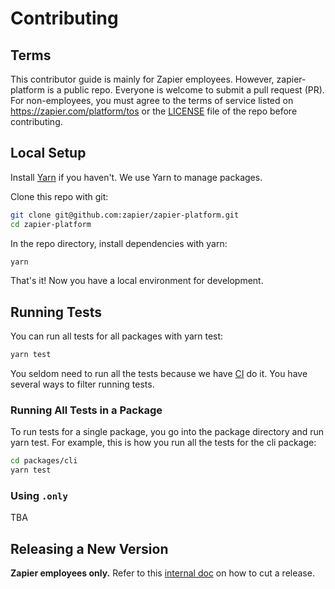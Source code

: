 # Contributing

## Terms

This contributor guide is mainly for Zapier employees. However, zapier-platform is a
public repo. Everyone is welcome to submit a pull request (PR). For non-employees, you
must agree to the terms of service listed on https://zapier.com/platform/tos or the
[LICENSE][license] file of the repo before contributing.

## Local Setup

Install [Yarn][yarn] if you haven't. We use Yarn to manage packages.

Clone this repo with git:

```bash
git clone git@github.com:zapier/zapier-platform.git
cd zapier-platform
```

In the repo directory, install dependencies with yarn:

```bash
yarn
```

That's it! Now you have a local environment for development.

## Running Tests

You can run all tests for all packages with yarn test:

```bash
yarn test
```

You seldom need to run all the tests because we have [CI][ci] do it. You have several ways to
filter running tests.

### Running All Tests in a Package

To run tests for a single package, you go into the package directory and run yarn test.
For example, this is how you run all the tests for the cli package:

```bash
cd packages/cli
yarn test
```

### Using `.only`

TBA

## Releasing a New Version

**Zapier employees only.** Refer to this [internal doc][releasing] on how to cut a release.


[license]: https://github.com/zapier/zapier-platform/blob/master/LICENSE
[yarn]: https://yarnpkg.com
[ci]: https://github.com/zapier/zapier-platform/actions/workflows/ci.yaml
[releasing]: https://coda.io/d/_di0MgBhlCWf/Releasing-a-New-zapier-platform-Version_su5eD
